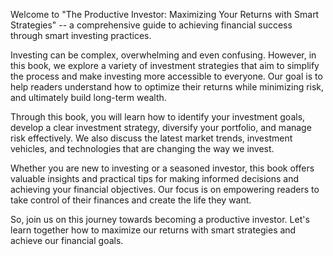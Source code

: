 Welcome to "The Productive Investor: Maximizing Your Returns with Smart Strategies" -- a comprehensive guide to achieving financial success through smart investing practices.

Investing can be complex, overwhelming and even confusing. However, in this book, we explore a variety of investment strategies that aim to simplify the process and make investing more accessible to everyone. Our goal is to help readers understand how to optimize their returns while minimizing risk, and ultimately build long-term wealth.

Through this book, you will learn how to identify your investment goals, develop a clear investment strategy, diversify your portfolio, and manage risk effectively. We also discuss the latest market trends, investment vehicles, and technologies that are changing the way we invest.

Whether you are new to investing or a seasoned investor, this book offers valuable insights and practical tips for making informed decisions and achieving your financial objectives. Our focus is on empowering readers to take control of their finances and create the life they want.

So, join us on this journey towards becoming a productive investor. Let's learn together how to maximize our returns with smart strategies and achieve our financial goals.
